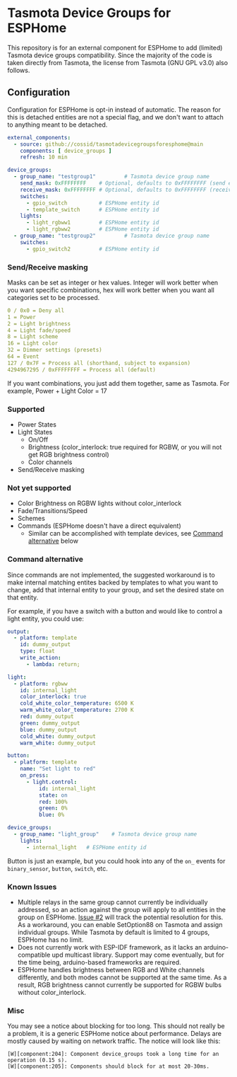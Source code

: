 # Tasmota Device Groups for ESPHome

This repository is for an external component for ESPHome to add (limited) Tasmota device groups compatibility.  Since the majority of the code is taken directly from Tasmota, the license from Tasmota (GNU GPL v3.0) also follows.

## Configuration

Configuration for ESPHome is opt-in instead of automatic.  The reason for this is detached entities are not a special flag, and we don't want to attach to anything meant to be detached.

```yaml
external_components:
  - source: github://cossid/tasmotadevicegroupsforesphome@main
    components: [ device_groups ]
    refresh: 10 min

device_groups:
  - group_name: "testgroup1"         # Tasmota device group name
    send_mask: 0xFFFFFFFF    # Optional, defaults to 0xFFFFFFFF (send everything).  Can be integer or hex
    receive_mask: 0xFFFFFFFF # Optional, defaults to 0xFFFFFFFF (receive everything).  Can be integer or hex
    switches:
      - gpio_switch          # ESPHome entity id
      - template_switch      # ESPHome entity id
    lights:
      - light_rgbww1         # ESPHome entity id
      - light_rgbww2         # ESPHome entity id
  - group_name: "testgroup2"         # Tasmota device group name
    switches:
      - gpio_switch2         # ESPHome entity id
```

### Send/Receive masking

Masks can be set as integer or hex values.  Integer will work better when you want specific combinations, hex will work better when you want all categories set to be processed.

```yaml
0 / 0x0 = Deny all
1 = Power
2 = Light brightness
4 = Light fade/speed
8 = Light scheme
16 = Light color
32 = Dimmer settings (presets)
64 = Event
127 / 0x7F = Process all (shorthand, subject to expansion)
4294967295 / 0xFFFFFFFF = Process all (default)
```

If you want combinations, you just add them together, same as Tasmota.  For example, Power + Light Color = 17

### Supported

* Power States
* Light States
  * On/Off
  * Brightness (color_interlock: true required for RGBW, or you will not get RGB brightness control)
  * Color channels
* Send/Receive masking

### Not yet supported

* Color Brightness on RGBW lights without color_interlock
* Fade/Transitions/Speed
* Schemes
* Commands (ESPHome doesn't have a direct equivalent)
  * Similar can be accomplished with template devices, see [Command alternative](#command-alternative) below

### Command alternative

Since commands are not implemented, the suggested workaround is to make internal matching entites backed by templates to what you want to change, add that internal entity to your group, and set the desired state on that entity.

For example, if you have a switch with a button and would like to control a light entity, you could use:

```yaml
output:
  - platform: template
    id: dummy_output
    type: float
    write_action:
      - lambda: return;

light:
  - platform: rgbww
    id: internal_light
    color_interlock: true
    cold_white_color_temperature: 6500 K
    warm_white_color_temperature: 2700 K
    red: dummy_output
    green: dummy_output
    blue: dummy_output
    cold_white: dummy_output
    warm_white: dummy_output

button:
  - platform: template
    name: "Set light to red"
    on_press:
      - light.control:
          id: internal_light
          state: on
          red: 100%
          green: 0%
          blue: 0%

device_groups:
  - group_name: "light_group"    # Tasmota device group name
    lights:
      - internal_light   # ESPHome entity id
```

Button is just an example, but you could hook into any of the `on_` events for `binary_sensor`, `button`, `switch`, etc.

### Known Issues

* Multiple relays in the same group cannot currently be individually addressed, so an action against the group will apply to all entities in the group on ESPHome.  [Issue #2](https://github.com/Cossid/TasmotaDeviceGroupsForESPHome/issues/2) will track the potential resolution for this.  As a workaround, you can enable SetOption88 on Tasmota and assign individual groups.  While Tasmota by default is limited to 4 groups, ESPHome has no limit.
* Does not currently work with ESP-IDF framework, as it lacks an arduino-compatible upd multicast library.  Support may come eventually, but for the time being, arduino-based frameworks are required.
* ESPHome handles brightness between RGB and White channels differently, and both modes cannot be supported at the same time.  As a result, RGB brightness cannot currently be supported for RGBW bulbs without color_interlock.

### Misc

You may see a notice about blocking for too long.  This should not really be a problem, it is a generic ESPHome notice about performance.  Delays are mostly caused by waiting on network traffic.  The notice will look like this:

```text
[W][component:204]: Component device_groups took a long time for an operation (0.15 s).
[W][component:205]: Components should block for at most 20-30ms.
```
